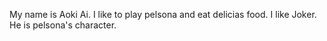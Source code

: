 My name is Aoki Ai.
I like to play pelsona and eat delicias food.
I like Joker.
He is pelsona's character.
